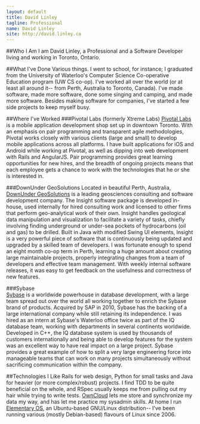 ```yaml
---
layout: default
title: David Linley
tagline: Professional
name: David Linley
site: http://david.linley.ca
---
```


##Who I Am
I am David Linley, a Professional and a Software Developer living and working in Toronto, Ontario.

##What I've Done
Various things. I went to school, for instance; I graduated from the University of Waterloo's Computer Science Co-operative Education program (UW CS co-op). I've worked all over the world (or at least all around it-- from Perth, Australia to Toronto, Canada). I've made software, made more software, done some singing and camping, and made more software. Besides making software for companies, I've started a few side projects to keep myself busy.

##Where I've Worked
###Pivotal Labs (formerly Xtreme Labs)
<a href="http://pivotallabs.com/">Pivotal Labs</a> is a mobile application development shop set up in downtown Toronto. With an emphasis on pair programming and transparent agile methodologies, Pivotal works closely with various clients (large and small) to develop mobile applications across all platforms. I have built applications for iOS and Android while working at Pivotal, as well as dipping into web development with Rails and AngularJS. Pair programming provides great learning opportunities for new hires, and the breadth of ongoing projects means that each employee gets a chance to work with the technologies that he or she is interested in.

###DownUnder GeoSolutions
Located in beautiful Perth, Australia, <a href="http://www.dugeo.com/">DownUnder GeoSolutions</a> is a leading geosciences consulting and software development company. The Insight software package is developed in-house, used internally for hired consulting work and licensed to other firms that perform geo-analytical work of their own. Insight handles geological data manipulation and visualization to facilitate a variety of tasks, chiefly involving finding underground or under-sea pockets of hydrocarbons (oil and gas) to be drilled. Built in Java with modified Swing UI elements, Insight is a very powerful piece of software that is continuously being updated and upgraded by a skilled team of developers. I was fortunate enough to spend an eight month co-op term in Perth, learning a huge amount about creating large maintainable projects, properly integrating changes from a team of developers and effective team management. With weekly internal software releases, it was easy to get feedback on the usefulness and correctness of new features.

###Sybase	
<a href="http://www.sybase.com/">Sybase</a> is a worldwide powerhouse in database development, with a large team spread out over the world all working together to enrich the Sybase brand of products. Acquired by SAP in 2010, Sybase has the backing of a large international company while still retaining its independence. I was hired as an intern at Sybase's Waterloo office twice as part of the IQ database team, working with departments in several continents worldwide. Developed in C++, the IQ database system is used by thousands of customers internationally and being able to develop features for the system was an excellent way to have real impact on a large project. Sybase provides a great example of how to split a very large engineering force into manageable teams that can work on many projects simultaneously without sacrificing communication within the company.

##Technologies I Like
Rails for web design, Python for small tasks and Java for heavier (or more complex/robust) projects. I find TDD to be quite beneficial on the whole, and RSpec usually keeps me from pulling out my hair while trying to write tests. <a href="http://owncloud.org/">OwnCloud</a> lets me store and synchronize my data my way, and has let me practice my sysadmin skills. At home I run <a href="http://elementaryos.org/">Elementary OS</a>, an Ubuntu-based GNU/Linux distribution-- I've been running various (mostly Debian-based) flavours of Linux since 2006. 
